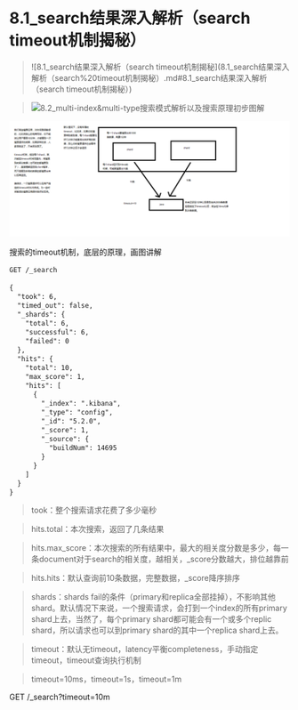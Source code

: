 # 8.1_search结果深入解析（search timeout机制揭秘）




>![8.1_search结果深入解析（search timeout机制揭秘](8.1_search结果深入解析（search%20timeout机制揭秘）.md#8.1_search结果深入解析（search timeout机制揭秘）)

>![8.2_multi-index&multi-type搜索模式解析以及搜索原理初步图解](8.1_search结果深入解析（search%20timeout机制揭秘）.md#8.2_multi-index&multi-type搜索模式解析以及搜索原理初步图解)


![timeout机制详解.png](/assets/timeout机制详解.png)

搜索的timeout机制，底层的原理，画图讲解

    GET /_search
    
    {
      "took": 6,
      "timed_out": false,
      "_shards": {
        "total": 6,
        "successful": 6,
        "failed": 0
      },
      "hits": {
        "total": 10,
        "max_score": 1,
        "hits": [
          {
            "_index": ".kibana",
            "_type": "config",
            "_id": "5.2.0",
            "_score": 1,
            "_source": {
              "buildNum": 14695
            }
          }
        ]
      }
    }
    

>took：整个搜索请求花费了多少毫秒

>hits.total：本次搜索，返回了几条结果

>hits.max_score：本次搜索的所有结果中，最大的相关度分数是多少，每一条document对于search的相关度，越相关，_score分数越大，排位越靠前

>hits.hits：默认查询前10条数据，完整数据，_score降序排序

>shards：shards fail的条件（primary和replica全部挂掉），不影响其他shard。默认情况下来说，一个搜索请求，会打到一个index的所有primary shard上去，当然了，每个primary shard都可能会有一个或多个replic shard，所以请求也可以到primary shard的其中一个replica shard上去。

>timeout：默认无timeout，latency平衡completeness，手动指定timeout，timeout查询执行机制

>timeout=10ms，timeout=1s，timeout=1m

GET /_search?timeout=10m

